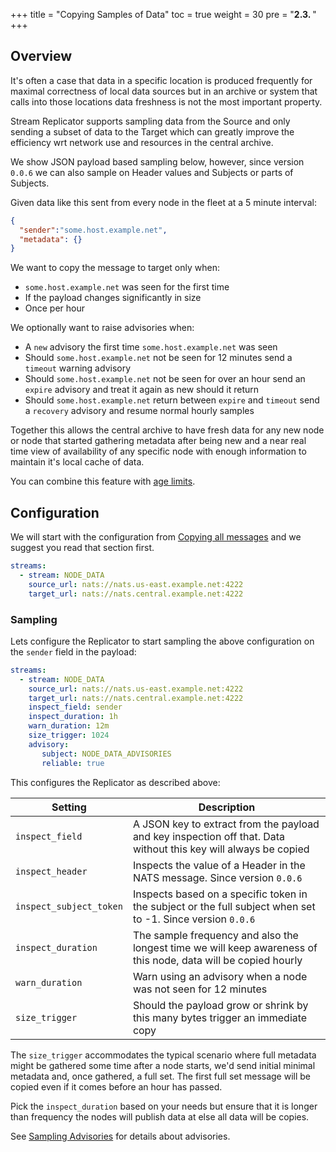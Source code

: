 +++
title = "Copying Samples of Data"
toc = true
weight = 30
pre = "<b>2.3. </b>"
+++

## Overview

It's often a case that data in a specific location is produced frequently for maximal correctness of local data sources but in an archive or system that calls into those locations data freshness is not the most important property.

Stream Replicator supports sampling data from the Source and only sending a subset of data to the Target which can greatly improve the efficiency wrt network use and resources in the central archive.

We show JSON payload based sampling below, however, since version `0.0.6` we can also sample on Header values and Subjects or parts of Subjects.

Given data like this sent from every node in the fleet at a 5 minute interval:

```json
{
  "sender":"some.host.example.net",
  "metadata": {}
}
```

We want to copy the message to target only when:

* `some.host.example.net` was seen for the first time
* If the payload changes significantly in size
* Once per hour

We optionally want to raise advisories when:

* A `new` advisory the first time `some.host.example.net` was seen
* Should `some.host.example.net` not be seen for 12 minutes send a `timeout` warning advisory
* Should `some.host.example.net` not be seen for over an hour send an `expire` advisory and treat it again as new should it return
* Should `some.host.example.net` return between `expire` and `timeout` send a `recovery` advisory and resume normal hourly samples

Together this allows the central archive to have fresh data for any new node or node that started gathering metadata after being new and a near real time view of availability of any specific node with enough information to maintain it's local cache of data.

You can combine this feature with [age limits](../all/#skipping-old-messages).

## Configuration

We will start with the configuration from [Copying all messages](../all) and we suggest you read that section first.

```yaml
streams:
  - stream: NODE_DATA
    source_url: nats://nats.us-east.example.net:4222
    target_url: nats://nats.central.example.net:4222
```

### Sampling

Lets configure the Replicator to start sampling the above configuration on the `sender` field in the payload:

```yaml
streams:
  - stream: NODE_DATA
    source_url: nats://nats.us-east.example.net:4222
    target_url: nats://nats.central.example.net:4222
    inspect_field: sender
    inspect_duration: 1h
    warn_duration: 12m
    size_trigger: 1024
    advisory:
       subject: NODE_DATA_ADVISORIES
       reliable: true
```

This configures the Replicator as described above:

| Setting                 | Description                                                                                                     |
|-------------------------|-----------------------------------------------------------------------------------------------------------------|
| `inspect_field`         | A JSON key to extract from the payload and key inspection off that. Data without this key will always be copied |
| `inspect_header`        | Inspects the value of a Header in the NATS message. Since version `0.0.6`                                       |
| `inspect_subject_token` | Inspects based on a specific token in the subject or the full subject when set to -1. Since version `0.0.6`     |
| `inspect_duration`      | The sample frequency and also the longest time we will keep awareness of this node, data will be copied hourly  |
| `warn_duration`         | Warn using an advisory when a node was not seen for 12 minutes                                                  |
| `size_trigger`          | Should the payload grow or shrink by this many bytes trigger an immediate copy                                  |

The `size_trigger` accommodates the typical scenario where full metadata might be gathered some time after a node starts, we'd send initial minimal metadata and, once gathered, a full set.  The first full set message will be copied even if it comes before an hour has passed.

Pick the `inspect_duration` based on your needs but ensure that it is longer than frequency the nodes will publish data at else all data will be copies.

See [Sampling Advisories](../../monitoring/#sampling-advisories) for details about advisories.

